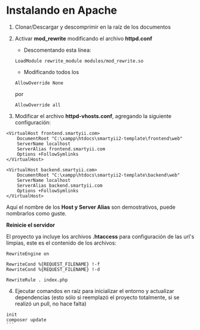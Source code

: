 # Instalando en Apache

1. Clonar/Descargar y descomprimir en la raíz de los documentos
2. Activar **mod_rewrite** modificando el archivo **httpd.conf**

    + Descomentando esta línea:
    ```
    LoadModule rewrite_module modules/mod_rewrite.so
    ```
    + Modificando todos los
    ```
    AllowOverride None
    ```
    por
    ```
    AllowOverride all
    ```

3. Modificar el archivo **httpd-vhosts.conf**, agregando la siguiente configuración:
```
<VirtualHost frontend.smartyii.com>
    DocumentRoot "C:\xampp\htdocs\smartyii2-template\frontend\web"
    ServerName localhost
    ServerAlias frontend.smartyii.com
    Options +FollowSymlinks
</VirtualHost>

<VirtualHost backend.smartyii.com>
    DocumentRoot "C:\xampp\htdocs\smartyii2-template\backend\web"
    ServerName localhost
    ServerAlias backend.smartyii.com
    Options +FollowSymlinks
</VirtualHost>
```
Aquí el nombre de los **Host y Server Alias** son demostrativos, puede nombrarlos como guste.

**Reinicie el servidor**

El proyecto ya incluye los archivos **.htaccess** para configuración de las url's limpias, este es el contenido de los archivos:

```
RewriteEngine on

RewriteCond %{REQUEST_FILENAME} !-f
RewriteCond %{REQUEST_FILENAME} !-d 

RewriteRule . index.php
```
4. Ejecutar comandos en raíz para inicializar el entorno y actualizar dependencias (esto sólo si reemplazó el proyecto totalmente, si se realizó un pull, no hace falta)
````
init
composer update
```
